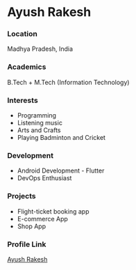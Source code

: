 # Ayush Rakesh

### Location

Madhya Pradesh, India

### Academics

B.Tech + M.Tech (Information Technology)

### Interests

- Programming
- Listening music
- Arts and Crafts
- Playing Badminton and Cricket

### Development

- Android Development - Flutter
- DevOps Enthusiast

### Projects

- Flight-ticket booking app
- E-commerce App
- Shop App

### Profile Link

[Ayush Rakesh](https://github.com/ayushrakesh)
